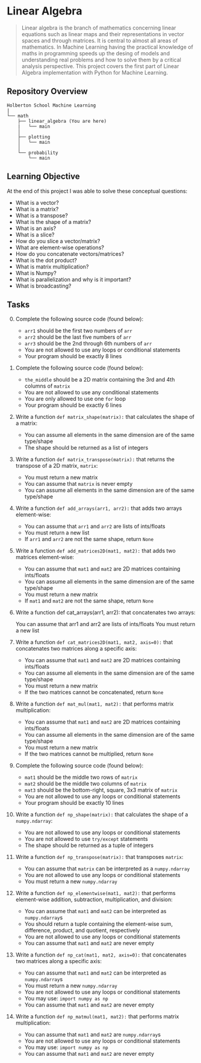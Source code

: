 # Linear Algebra

> Linear algebra is the branch of mathematics concerning linear equations such as linear maps and their representations in vector spaces and through matrices. It is central to almost all areas of mathematics. In Machine Learning having the practical knowledge of maths in programming speeds up the desing of models and understanding real problems and how to solve them by a critical analysis perspective. This project covers the first part of Linear Algebra implementation with Python for Machine Learning.

## Repository Overview
```
Holberton School Machine Learning
|
└── math
    ├── linear_algebra (You are here)
    |   └── main
    │
    ├── plotting
    │   └── main
    │
    └── probability
        └── main
```

## Learning Objective
At the end of this project I was able to solve these conceptual questions:

- What is a vector?
- What is a matrix?
- What is a transpose?
- What is the shape of a matrix?
- What is an axis?
- What is a slice?
- How do you slice a vector/matrix?
- What are element-wise operations?
- How do you concatenate vectors/matrices?
- What is the dot product?
- What is matrix multiplication?
- What is Numpy?
- What is parallelization and why is it important?
- What is broadcasting?

## Tasks
0. Complete the following source code (found below):

    * `arr1` should be the first two numbers of `arr`
    * `arr2` should be the last five numbers of `arr`
    * `arr3` should be the 2nd through 6th numbers of `arr`
    * You are not allowed to use any loops or conditional statements
    * Your program should be exactly 8 lines

1. Complete the following source code (found below):

    * `the_middle` should be a 2D matrix containing the 3rd and 4th columns of `matrix`
    * You are not allowed to use any conditional statements
    * You are only allowed to use one `for` loop
    * Your program should be exactly 6 lines

2. Write a function `def matrix_shape(matrix):` that calculates the shape of a matrix:

    * You can assume all elements in the same dimension are of the same type/shape
    * The shape should be returned as a list of integers

3. Write a function `def matrix_transpose(matrix):` that returns the transpose of a 2D matrix, `matrix`:

    * You must return a new matrix
    * You can assume that `matrix` is never empty
    * You can assume all elements in the same dimension are of the same type/shape

4. Write a function `def add_arrays(arr1, arr2):` that adds two arrays element-wise:

    * You can assume that `arr1` and `arr2` are lists of ints/floats
    * You must return a new list
    * If `arr1` and `arr2` are not the same shape, return `None`

5. Write a function `def add_matrices2D(mat1, mat2):` that adds two matrices element-wise:

    * You can assume that `mat1` and `mat2` are 2D matrices containing ints/floats
    * You can assume all elements in the same dimension are of the same type/shape
    * You must return a new matrix
    * If `mat1` and `mat2` are not the same shape, return `None`

6. Write a function def cat_arrays(arr1, arr2): that concatenates two arrays:

    You can assume that arr1 and arr2 are lists of ints/floats
    You must return a new list

7. Write a function `def cat_matrices2D(mat1, mat2, axis=0):` that concatenates two matrices along a specific axis:

    * You can assume that `mat1` and `mat2` are 2D matrices containing ints/floats
    * You can assume all elements in the same dimension are of the same type/shape
    * You must return a new matrix
    * If the two matrices cannot be concatenated, return `None`

8. Write a function `def mat_mul(mat1, mat2):` that performs matrix multiplication:

    * You can assume that `mat1` and `mat2` are 2D matrices containing ints/floats
    * You can assume all elements in the same dimension are of the same type/shape
    * You must return a new matrix
    * If the two matrices cannot be multiplied, return `None`

9. Complete the following source code (found below):

    * `mat1` should be the middle two rows of `matrix`
    * `mat2` should be the middle two columns of `matrix`
    * `mat3` should be the bottom-right, square, 3x3 matrix of `matrix`
    * You are not allowed to use any loops or conditional statements
    * Your program should be exactly 10 lines

10. Write a function `def np_shape(matrix):` that calculates the shape of a `numpy.ndarray`:

    * You are not allowed to use any loops or conditional statements
    * You are not allowed to use `try/except` statements
    * The shape should be returned as a tuple of integers

11. Write a function `def np_transpose(matrix):` that transposes `matrix`:

    * You can assume that `matrix` can be interpreted as a `numpy.ndarray`
    * You are not allowed to use any loops or conditional statements
    * You must return a new `numpy.ndarray`

12. Write a function `def np_elementwise(mat1, mat2):` that performs element-wise addition, subtraction, multiplication, and division:

    * You can assume that `mat1` and `mat2` can be interpreted as `numpy.ndarray`s
    * You should return a tuple containing the element-wise sum, difference, product, and quotient, respectively
    * You are not allowed to use any loops or conditional statements
    * You can assume that `mat1` and `mat2` are never empty

13. Write a function `def np_cat(mat1, mat2, axis=0):` that concatenates two matrices along a specific axis:

    * You can assume that `mat1` and `mat2` can be interpreted as `numpy.ndarray`s
    * You must return a new `numpy.ndarray`
    * You are not allowed to use any loops or conditional statements
    * You may use: `import numpy as np`
    * You can assume that `mat1` and `mat2` are never empty

14. Write a function `def np_matmul(mat1, mat2):` that performs matrix multiplication:

    * You can assume that `mat1` and `mat2` are `numpy.ndarray`s
    * You are not allowed to use any loops or conditional statements
    * You may use: `import numpy as np`
    * You can assume that `mat1` and `mat2` are never empty
